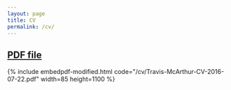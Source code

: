 ```yaml
---
layout: page
title: CV
permalink: /cv/
---
```


## [PDF file](/cv/Travis-McArthur-CV-2016-07-22.pdf)

{% include embedpdf-modified.html code="/cv/Travis-McArthur-CV-2016-07-22.pdf" width=85 height=1100 %}
